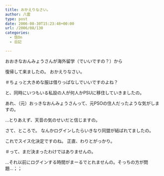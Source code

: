 ```yaml
---
title: おかえりなさい。
author: 八雲
type: post
date: 2006-08-30T15:23:48+00:00
url: /2006/08/130
categories:
  - 信On
  - 日記

---
```

おおきなおんみょうさんが海外留学（でいいですの？）から
  
復帰して来ましたの。 おかえりなさい。
  
＃ちょっと大きめな服は借りっぱなしでいいですのよね？
  
と、同時にいつもいる私設の人が何人かPSUに移住していきましたの。
  
あれ、（元）おっきなおんみょうさんって、元PSOの住人だったような気がしますの。

…とりあえず、天音の気のせいだと信じますの。

さて、ところで。 なんかログインしたらいきなり同盟が結ばれてましたの。
  
これでスイス化決定ですのね。 正直、わりとがっかり。
  
＃って、まだ決まったわけではありませんの。

…それ以前にログインする時間がまーるでとれませんの。そっちの方が問題…；；